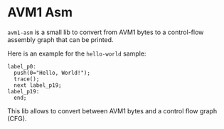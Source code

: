 # AVM1 Asm

`avm1-asm` is a small lib to convert from AVM1 bytes to a control-flow assembly
graph that can be printed.

Here is an example for the `hello-world` sample:

```
label_p0:
  push(0="Hello, World!");
  trace();
  next label_p19;
label_p19:
  end;
```

This lib allows to convert between AVM1 bytes and a control flow graph (CFG).
